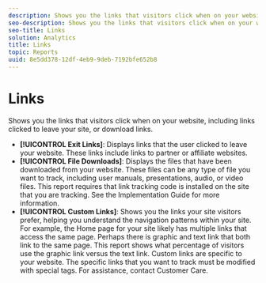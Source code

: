 ```yaml
---
description: Shows you the links that visitors click when on your website, including links clicked to leave your site, or download links.
seo-description: Shows you the links that visitors click when on your website, including links clicked to leave your site, or download links.
seo-title: Links
solution: Analytics
title: Links
topic: Reports
uuid: 8e5dd378-12df-4eb9-9deb-7192bfe652b8
---
```


# Links

Shows you the links that visitors click when on your website, including links clicked to leave your site, or download links.

* **[!UICONTROL Exit Links]**: Displays links that the user clicked to leave your website. These links include links to partner or affiliate websites. 
* **[!UICONTROL File Downloads]**: Displays the files that have been downloaded from your website. These files can be any type of file you want to track, including user manuals, presentations, audio, or video files. This report requires that link tracking code is installed on the site that you are tracking. See the Implementation Guide for more information. 
* **[!UICONTROL Custom Links]**: Shows you the links your site visitors prefer, helping you understand the navigation patterns within your site. For example, the Home page for your site likely has multiple links that access the same page. Perhaps there is graphic and text link that both link to the same page. This report shows what percentage of visitors use the graphic link versus the text link. Custom links are specific to your website. The specific links that you want to track must be modified with special tags. For assistance, contact Customer Care.

